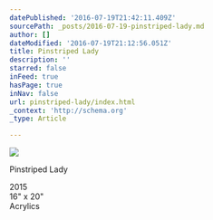 ```yaml
---
datePublished: '2016-07-19T21:42:11.409Z'
sourcePath: _posts/2016-07-19-pinstriped-lady.md
author: []
dateModified: '2016-07-19T21:12:56.051Z'
title: Pinstriped Lady
description: ''
starred: false
inFeed: true
hasPage: true
inNav: false
url: pinstriped-lady/index.html
_context: 'http://schema.org'
_type: Article

---
```

![](https://the-grid-user-content.s3-us-west-2.amazonaws.com/5f226829-85bc-4cce-b5fd-176d635fa981.jpg)

Pinstriped Lady

2015  
16" x 20"  
Acrylics